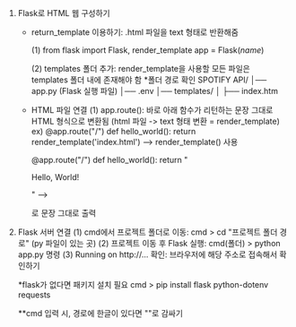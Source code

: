 1. Flask로 HTML 웹 구성하기
   - return_template 이용하기: .html 파일을 text 형태로 반환해줌
     
     (1) from flask import Flask, render_template
         app = Flask(_name_)
     
     (2) templates 폴더 추가:
     render_template을 사용할 모든 파일은 templates 폴더 내에 존재해야 함
     *폴더 경로 확인
      SPOTIFY API/
      │── app.py  (Flask 실행 파일)
      │── .env
      │── templates/
      │   ├── index.htm

   - HTML 파일 연결
     (1) app.route():
     바로 아래 함수가 리턴하는 문장 그대로 HTML 형식으로 변환됨
     (html 파일 -> text 형태 변환 = render_template)
     ex)
     @app.route("/")
     def hello_world():
         return render_template('index.html')
     --> render_template() 사용
     
     @app.route("/")
     def hello_world():
         return "<p> Hello, World!</p>"
     --> <p>로 문장 그대로 출력

2. Flask 서버 연결
   (1) cmd에서 프로젝트 폴더로 이동:
   cmd > cd "프로젝트 폴더 경로" (py 파일이 있는 곳)
   (2) 프로젝트 이동 후 Flask 실행:
   cmd(폴더) > python app.py 명령
   (3) Running on http://... 확인:
   브라우저에 해당 주소로 접속해서 확인하기

   *flask가 없다면 패키지 설치 필요
   cmd > pip install flask python-dotenv requests

   **cmd 입력 시, 경로에 한글이 있다면 ""로 감싸기
